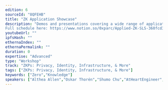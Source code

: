 ```yaml
---
edition: 6
sourceId: "8QFEHB"
title: "ZK Application Showcase"
description: "Demos and presentations covering a wide range of applications of zero knowledge proofs, from light clients to machine learning to spam-resistant messaging and anonymous social media. Focusing more on the application layer than deep technical details, this session will provide an overview of the applied ZK landscape for people at any level of technical knowledge. 
Full schedule here: https://www.notion.so/0xparc/Applied-ZK-SLS-360fcd3f2a824759b1373ddeef5bf564"
youtubeUrl: ""
ipfsHash: ""
ethernaIndex: ""
ethernaPermalink: ""
duration: 0
expertise: "Advanced"
type: "Workshop"
track: "ZKPs: Privacy, Identity, Infrastructure, & More"
tags: ["ZKPs: Privacy, Identity, Infrastructure, & More"]
keywords: ["Zero","Knowledge"]
speakers: ["Althea Allen","Oskar Thorén","Shumo Chu","AtHeartEngineer","Aayush Gupta","Remco Bloemen","Yi Sun","Uma Roy","Ya-wen Jeng","Jason Morton","Vivek","Iskander","Sampriti Panda"]
---
```

